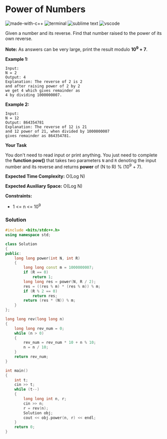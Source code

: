 # Power of Numbers
![made-with-c++](https://img.shields.io/badge/Made%20with-C++-007396.svg)
![terminal](https://img.shields.io/badge/Windows%20Terminal-4D4D4D?logo=windows%20terminal&logoColor=white)
![sublime text](https://img.shields.io/badge/sublime_text-%23575757.svg?logo=sublime-text&logoColor=important)
![vscode](https://img.shields.io/badge/Visual_Studio_Code-0078D4?logo=visual%20studio%20code&logoColor=white)

Given a number and its reverse. Find that number raised to the power of its own reverse.

**Note:** As answers can be very large, print the result modulo <b>10<sup>9</sup> + 7</b>.

__Example 1:__
```
Input:
N = 2
Output: 4
Explanation: The reverse of 2 is 2
and after raising power of 2 by 2
we get 4 which gives remainder as
4 by dividing 1000000007.
```
__Example 2:__
```
Input:
N = 12
Output: 864354781
Explanation: The reverse of 12 is 21
and 12 power of 21, when divided by 1000000007
gives remainder as 864354781.
```
__Your Task__

You don't need to read input or print anything. You just need to complete the **function pow()** that takes two parameters `N` and `R` denoting the input number and its reverse and returns **power** of (N to R) % (10<sup>9</sup> + 7).

__Expected Time Complexity:__ O(Log N)

__Expected Auxiliary Space:__ O(Log N)

__Constraints:__
- 1 <= n <= 10<sup>9</sup>

### Solution
```cpp
#include <bits/stdc++.h>
using namespace std;

class Solution
{
public:
    long long power(int N, int R)
    {
        long long const m = 1000000007;
        if (R == 0)
            return 1;
        long long res = power(N, R / 2);
        res = ((res % m) * (res % m)) % m;
        if (R % 2 == 0)
            return res;
        return (res * (N)) % m;
    }
};

long long rev(long long n)
{
    long long rev_num = 0;
    while (n > 0)
    {
        rev_num = rev_num * 10 + n % 10;
        n = n / 10;
    }
    return rev_num;
}

int main()
{
    int t;
    cin >> t;
    while (t--)
    {
        long long int n, r;
        cin >> n;
        r = rev(n);
        Solution obj;
        cout << obj.power(n, r) << endl;
    }
    return 0;
}
```

